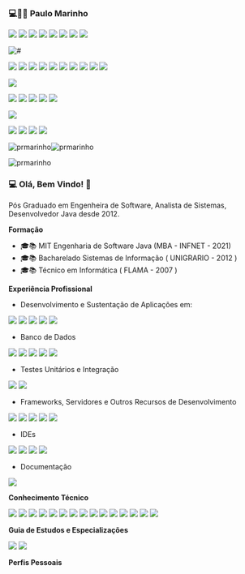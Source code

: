 ### 💻👨🚀 Paulo  Marinho 

![](https://img.shields.io/badge/LinkedIn-0077B5?style=flat&logo=linkedin&logoColor=white)
![](https://img.shields.io/badge/Twitter-1DA1F2?style=flat&logo=twitter&logoColor=white)
[![](https://img.shields.io/badge/Medium-12100E?style=flat&logo=medium&logoColor=white)](http://medium.com/pauloricmarinho)
![](https://img.shields.io/badge/Stack_Overflow-FE7A16?flat&logo=stack-overflow&logoColor=white)
![](https://img.shields.io/badge/Codepen-000000?style=flat&logo=codepen&logoColor=white)
![](https://img.shields.io/badge/GitHub-100000?style=flat&logo=github&logoColor=white)
![](https://img.shields.io/badge/Bitbucket-0747a6?style=flat&logo=bitbucket&logoColor=white)
![](https://img.shields.io/badge/GitLab-330F63?style=flat&logo=gitlab&logoColor=white)

<!-- BACKEND SKILLS -->
![#](https://img.shields.io/badge/Backend-Skills-brightgreen?style=for-the-badge&logo=xrp&logoColor=white)

![](https://img.shields.io/badge/C%2B%2B-00599C?style=flat&logo=c%2B%2B&logoColor=white)
![](https://img.shields.io/badge/-Java-orange?style=flat&logo=Java)
![](https://img.shields.io/badge/-Spring_Framework-brightgreen?style=flat&logo=Spring&logoColor=white)
![](https://img.shields.io/badge/Spring_Boot-F2F4F9?style=flat&logo=spring-boot)
![](https://img.shields.io/badge/-Struts-blue?style=flat&logo=Apache)
![](https://img.shields.io/badge/-Maven-red?style=flat&logo=Apache&logoColor=white)
![](https://img.shields.io/badge/Spring_Framework-6DB33F?style=flat&logo=spring&logoColor=white)
![](https://img.shields.io/badge/WS-Soap-00599C?style=flat)
![](https://img.shields.io/badge/WS-REST-ff1709?style=flat)
![](https://img.shields.io/badge/-Apache_CXF-red?style=flat&logo=Apache)


<!-- DEVOPS SKILLS -->
![](https://img.shields.io/badge/DevOps-Skills-brightgreen?style=for-the-badge&logo=ko-fi&logoColor=white)


![](https://img.shields.io/badge/Jenkins-D24939?style=flat&logo=Jenkins&logoColor=white)
![](https://img.shields.io/badge/Docker-2CA5E0?style=flat&logo=docker&logoColor=white)
![](https://img.shields.io/badge/kubernetes-326ce5.svg?&style=flat&logo=kubernetes&logoColor=white)
![](https://img.shields.io/badge/Apache_Kafka-231F20?style=flat&logo=apache-kafka&logoColor=white)
![](https://img.shields.io/badge/Nginx-009639?style=flat&logo=nginx&logoColor=white)

<!-- FRONT-END SKILLS -->
![](https://img.shields.io/badge/FrontEnd-Skills-brightgreen?style=for-the-badge&logo=hyper&logoColor=white)

![](https://img.shields.io/badge/Bootstrap-563D7C?style=flat&logo=bootstrap&logoColor=white)
![](https://img.shields.io/badge/Angular-DD0031?style=flat&logo=angular&logoColor=white)
![](https://img.shields.io/badge/-Thymeleaf-brightgreen?style=flat&logo=SpringBoot&logoColor=white)
![](https://img.shields.io/badge/jQuery-0769AD?style=flat&logo=jquery&logoColor=white)


![prmarinho](https://github-readme-stats.vercel.app/api?username=pauloricmarinho)![prmarinho](	https://github-readme-streak-stats.herokuapp.com/?user=pauloricmarinho)

![prmarinho](https://github-readme-stats.vercel.app/api/top-langs/?username=pauloricmarinho)



<!--
**pauloricmarinho/pauloricmarinho** is a ✨ _special_ ✨ repository because its `README.md` (this file) appears on your GitHub profile.

Here are some ideas to get you started:

- 🔭 I’m currently working on Bradesco Seguros
- 🌱 I’m currently learning DevOps Culture, AWS Cloud, Terraform, Apache Kafka and MQ...
- 👯 I’m looking to collaborate on ...
- 🤔 I’m looking for help with ...
- 💬 Ask me about ...
- 📫 How to reach me: ...
- 😄 Pronouns: ...
- ⚡ Fun fact: ...
-->

### 💻 Olá, Bem Vindo! 👋

Pós Graduado em Engenheira de Software, Analista de Sistemas, Desenvolvedor Java desde 2012.

**Formação**

- 🎓📚 MIT Engenharia de Software Java (MBA - INFNET - 2021)
- 🎓📚 Bacharelado Sistemas de Informação ( UNIGRARIO - 2012 )
- 🎓📚 Técnico em Informática ( FLAMA - 2007 )


**Experiência Profissional**

- Desenvolvimento e Sustentação de Aplicações em:

![](https://img.shields.io/badge/C-00599C?style=for-the-badge&logo=c&logoColor=white)
![](https://img.shields.io/badge/C%2B%2B-00599C?style=for-the-badge&logo=c%2B%2B&logoColor=white)
![](https://img.shields.io/badge/Java-ED8B00?style=for-the-badge&logo=java&logoColor=white)
![](https://img.shields.io/badge/Spring-6DB33F?style=for-the-badge&logo=spring&logoColor=white)
![](https://img.shields.io/badge/Spring_Boot-F2F4F9?style=for-the-badge&logo=spring-boot)

- Banco de Dados

![](https://img.shields.io/badge/Microsoft%20SQL%20Server-CC2927?style=for-the-badge&logo=microsoft%20sql%20server&logoColor=white)
![](https://img.shields.io/badge/Oracle-F80000?style=for-the-badge&logo=oracle&logoColor=black)
![](https://img.shields.io/badge/SQLite-07405E?style=for-the-badge&logo=sqlite&logoColor=white)
![](https://img.shields.io/badge/MySQL-005C84?style=for-the-badge&logo=mysql&logoColor=white)
![](https://img.shields.io/badge/MongoDB-white?style=for-the-badge&logo=mongodb&logoColor=4EA94B)

- Testes Unitários e Integração

![](https://img.shields.io/badge/Junit5-25A162?style=for-the-badge&logo=junit5&logoColor=white)
![](https://img.shields.io/badge/Postman-FF6C37?style=for-the-badge&logo=Postman&logoColor=white)

- Frameworks, Servidores e Outros Recursos de Desenvolvimento

![](https://img.shields.io/badge/JWT-000000?style=for-the-badge&logo=JSON%20web%20tokens&logoColor=white)
![](https://img.shields.io/badge/apache_maven-C71A36?style=for-the-badge&logo=apachemaven&logoColor=white)
![](https://img.shields.io/badge/PowerShell-5391FE?style=for-the-badge&logo=PowerShell&logoColor=white)
![](https://img.shields.io/badge/Jenkins-D24939?style=for-the-badge&logo=Jenkins&logoColor=white)
![](https://img.shields.io/badge/Trello-0052CC?style=for-the-badge&logo=trello&logoColor=white)

- IDEs

![](https://img.shields.io/badge/Eclipse-2C2255?style=for-the-badge&logo=eclipse&logoColor=white)
![](https://img.shields.io/badge/IntelliJIDEA-000000.svg?style=for-the-badge&logo=intellij-idea&logoColor=white)
![](https://img.shields.io/badge/Visual_Studio_Code-0078D4?style=for-the-badge&logo=visual%20studio%20code&logoColor=white)
![](https://img.shields.io/badge/Visual_Studio-5C2D91?style=for-the-badge&logo=visual%20studio&logoColor=white)

- Documentação

![](https://img.shields.io/badge/Swagger-85EA2D?style=for-the-badge&logo=Swagger&logoColor=white)

**Conhecimento Técnico**


![](https://img.shields.io/badge/Docker-2CA5E0?style=for-the-badge&logo=docker&logoColor=white)
![](https://img.shields.io/badge/kubernetes-326ce5.svg?&style=for-the-badge&logo=kubernetes&logoColor=white)
![](https://img.shields.io/badge/Apache_Kafka-231F20?style=for-the-badge&logo=apache-kafka&logoColor=white)
![](https://img.shields.io/badge/Nginx-009639?style=for-the-badge&logo=nginx&logoColor=white)
![](https://img.shields.io/badge/Xampp-F37623?style=for-the-badge&logo=xampp&logoColor=white)
![](https://img.shields.io/badge/Heroku-430098?style=for-the-badge&logo=heroku&logoColor=white)
![](https://img.shields.io/badge/PHP-777BB4?style=for-the-badge&logo=php&logoColor=white)
![](https://img.shields.io/badge/Laravel-FF2D20?style=for-the-badge&logo=laravel&logoColor=white)
![](https://img.shields.io/badge/json-5E5C5C?style=for-the-badge&logo=json&logoColor=white)
![](https://img.shields.io/badge/Bootstrap-563D7C?style=for-the-badge&logo=bootstrap&logoColor=white)
![](https://img.shields.io/badge/Angular-DD0031?style=for-the-badge&logo=angular&logoColor=white)
![](https://img.shields.io/badge/jQuery-0769AD?style=for-the-badge&logo=jquery&logoColor=white)
![](https://img.shields.io/badge/redis-CC0000.svg?&style=for-the-badge&logo=redis&logoColor=white)
![](https://img.shields.io/badge/Python-FFD43B?style=for-the-badge&logo=python&logoColor=darkgreen)
![](https://img.shields.io/badge/Flask-000000?style=for-the-badge&logo=flask&logoColor=white)

**Guia de Estudos e Especializações**

![](https://img.shields.io/badge/Amazon_AWS-FF9900?style=for-the-badge&logo=amazonaws&logoColor=white)
![](https://img.shields.io/badge/Red%20Hat-EE0000?style=for-the-badge&logo=redhat&logoColor=white)

**Perfis Pessoais**


